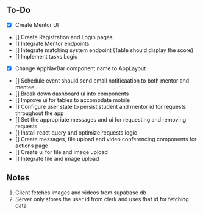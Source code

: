## To-Do

- [x] Create Mentor UI
- [] Create Registration and Login pages
- [] Integrate Mentor endpoints
- [] Integrate matching system endpoint (Table should display the score)
- [] Implement tasks Logic
- [x] Change AppNavBar component name to AppLayout
- [] Schedule event should send email notificaation to both mentor and mentee
- [] Break down dashboard ui into components
- [] Improve ui for tables to accomodate mobile
- [] Configure user state to persist student and mentor id for requests throughout the app
- [] Set the appropriate messages and ui for requesting and removing requests
- [] Install react query and optimize requests logic
- [] Create messages, file upload and video conferencing components for actions page
- [] Create ui for file and image upload
- [] Integrate file and image upload

## Notes

1. Client fetches images and videos from supabase db
2. Server only stores the user id from clerk and uses that id for fetching data
